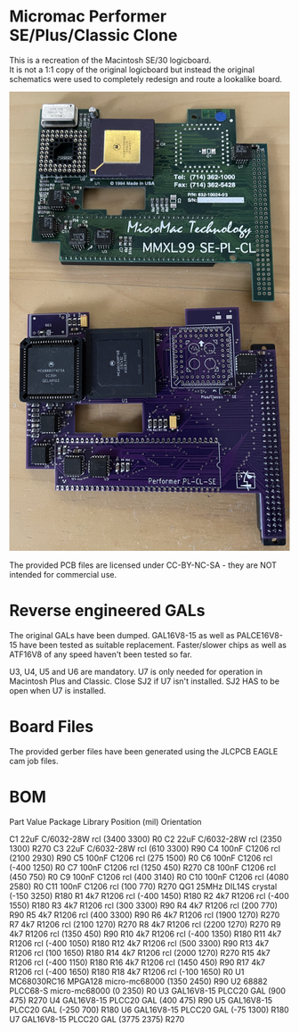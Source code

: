 # Micromac Performer SE/Plus/Classic Clone
  
This is a recreation of the Macintosh SE/30 logicboard.  
It is not a 1:1 copy of the original logicboard but instead the original schematics were used to completely redesign and route a lookalike board.  
  
![fully populated board](/Performer_populated.jpg)
  
The provided PCB files are licensed under CC-BY-NC-SA - they are NOT intended for commercial use.  
  
  
  
# Reverse engineered GALs
  
The original GALs have been dumped. GAL16V8-15 as well as PALCE16V8-15 have been tested as suitable replacement.
Faster/slower chips as well as ATF16V8 of any speed haven't been tested so far.

U3, U4, U5 and U6 are mandatory. U7 is only needed for operation in Macintosh Plus and Classic.
Close SJ2 if U7 isn't installed. SJ2 HAS to be open when U7 is installed.
  
  
# Board Files
  
The provided gerber files have been generated using the JLCPCB EAGLE cam job files.  
  
  
  
# BOM
  

Part           Value          Package       Library       Position (mil)        Orientation

C1             22uF   	      C/6032-28W    rcl           (3400 3300)           R0
C2             22uF           C/6032-28W    rcl           (2350 1300)           R270
C3             22uF           C/6032-28W    rcl           (610 3300)            R90
C4             100nF          C1206         rcl           (2100 2930)           R90
C5             100nF          C1206         rcl           (275 1500)            R0
C6             100nF          C1206         rcl           (-400 1250)           R0
C7             100nF          C1206         rcl           (1250 450)            R270
C8             100nF          C1206         rcl           (450 750)             R0
C9             100nF          C1206         rcl           (400 3140)            R0
C10            100nF          C1206         rcl           (4080 2580)           R0
C11            100nF          C1206         rcl           (100 770)             R270
QG1            25MHz          DIL14S        crystal       (-150 3250)           R180
R1             4k7            R1206         rcl           (-400 1450)           R180
R2             4k7            R1206         rcl           (-400 1550)           R180
R3             4k7            R1206         rcl           (300 3300)            R90
R4             4k7            R1206         rcl           (200 770)             R90
R5             4k7            R1206         rcl           (400 3300)            R90
R6             4k7            R1206         rcl           (1900 1270)           R270
R7             4k7            R1206         rcl           (2100 1270)           R270
R8             4k7            R1206         rcl           (2200 1270)           R270
R9             4k7            R1206         rcl           (1350 450)            R90
R10            4k7            R1206         rcl           (-400 1350)           R180
R11            4k7            R1206         rcl           (-400 1050)           R180
R12            4k7            R1206         rcl           (500 3300)            R90
R13            4k7            R1206         rcl           (100 1650)            R180
R14            4k7            R1206         rcl           (2000 1270)           R270
R15            4k7            R1206         rcl           (-400 1150)           R180
R16            4k7            R1206         rcl           (1450 450)            R90
R17            4k7            R1206         rcl           (-400 1650)           R180
R18            4k7            R1206         rcl           (-100 1650)           R0
U1             MC68030RC16    MPGA128       micro-mc68000 (1350 2450)           R90
U2             68882          PLCC68-S      micro-mc68000 (0 2350)              R0
U3             GAL16V8-15     PLCC20        GAL           (900 475)             R270
U4             GAL16V8-15     PLCC20        GAL           (400 475)             R90
U5             GAL16V8-15     PLCC20        GAL           (-250 700)            R180
U6             GAL16V8-15     PLCC20        GAL           (-75 1300)            R180
U7             GAL16V8-15     PLCC20        GAL           (3775 2375)           R270
